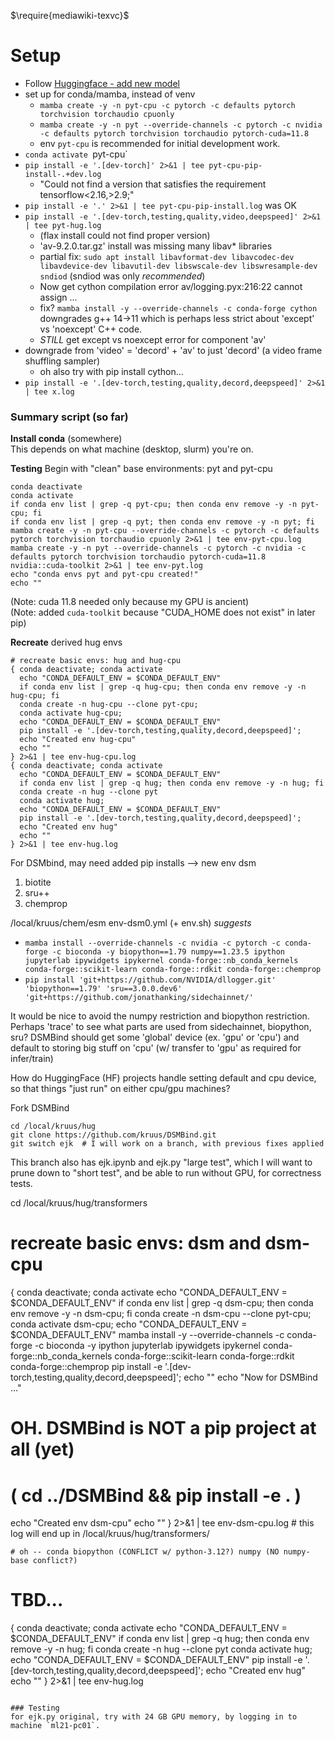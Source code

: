 <!-- Required extensions: sane_lists, mdx_math(enable_dollar_delimiter=1), mathtools, ams, tagformat, mediawiki-texvc -->
<!-- mdx_math is for $...$ and $$...$$ support -->
<!-- other extensions (examples) wikilinks -->
$\require{mediawiki-texvc}$
# Setup
- Follow [Huggingface - add new model](https://huggingface.co/docs/transformers/v4.17.0/en/add_new_model)
- set up for conda/mamba, instead of venv
    - `mamba create -y -n pyt-cpu -c pytorch -c defaults pytorch torchvision torchaudio cpuonly`
    - `mamba create -y -n pyt --override-channels -c pytorch -c nvidia -c defaults pytorch torchvision torchaudio pytorch-cuda=11.8`
    - env `pyt-cpu` is recommended for initial development work.
- `conda activate `pyt-cpu`
- `pip install -e '.[dev-torch]' 2>&1 | tee pyt-cpu-pip-install-.+dev.log`
    - "Could not find a version that satisfies the requirement tensorflow<2.16,>2.9;"
- `pip install -e '.' 2>&1 | tee pyt-cpu-pip-install.log` was OK
- `pip install -e '.[dev-torch,testing,quality,video,deepspeed]' 2>&1 | tee pyt-hug.log`
    - (flax install could not find proper version)
    - 'av-9.2.0.tar.gz' install was missing many libav* libraries
    - partial fix: `sudo apt install libavformat-dev libavcodec-dev libavdevice-dev libavutil-dev libswscale-dev libswresample-dev sndiod`  (sndiod was only *recommended*)
    - Now get cython compilation error av/logging.pyx:216:22 cannot assign ...
    - fix? `mamba install -y --override-channels -c conda-forge cython` downgrades g++ 14->11 which is perhaps less strict about 'except' vs 'noexcept' C++ code.
    - *STILL* get except vs noexcept error for component 'av'
- downgrade from 'video' = 'decord' + 'av' to just 'decord' (a video frame shuffling sampler)
    -  oh also try with pip install cython...
- `pip install -e '.[dev-torch,testing,quality,decord,deepspeed]' 2>&1 | tee x.log`

### Summary script (so far)
**Install conda** (somewhere)  
This depends on what machine (desktop, slurm) you're on.

**Testing** Begin with "clean" base environments: pyt and pyt-cpu
```
conda deactivate
conda activate
if conda env list | grep -q pyt-cpu; then conda env remove -y -n pyt-cpu; fi
if conda env list | grep -q pyt; then conda env remove -y -n pyt; fi
mamba create -y -n pyt-cpu --override-channels -c pytorch -c defaults pytorch torchvision torchaudio cpuonly 2>&1 | tee env-pyt-cpu.log
mamba create -y -n pyt --override-channels -c pytorch -c nvidia -c defaults pytorch torchvision torchaudio pytorch-cuda=11.8 nvidia::cuda-toolkit 2>&1 | tee env-pyt.log
echo "conda envs pyt and pyt-cpu created!"
echo ""
```
(Note: cuda 11.8 needed only because my GPU is ancient)  
(Note: added `cuda-toolkit` because "CUDA_HOME does not exist" in later pip)  


**Recreate** derived hug envs
```
# recreate basic envs: hug and hug-cpu
{ conda deactivate; conda activate
  echo "CONDA_DEFAULT_ENV = $CONDA_DEFAULT_ENV"
  if conda env list | grep -q hug-cpu; then conda env remove -y -n hug-cpu; fi
  conda create -n hug-cpu --clone pyt-cpu;
  conda activate hug-cpu;
  echo "CONDA_DEFAULT_ENV = $CONDA_DEFAULT_ENV"
  pip install -e '.[dev-torch,testing,quality,decord,deepspeed]';
  echo "Created env hug-cpu"
  echo ""
} 2>&1 | tee env-hug-cpu.log
{ conda deactivate; conda activate
  echo "CONDA_DEFAULT_ENV = $CONDA_DEFAULT_ENV"
  if conda env list | grep -q hug; then conda env remove -y -n hug; fi
  conda create -n hug --clone pyt
  conda activate hug;
  echo "CONDA_DEFAULT_ENV = $CONDA_DEFAULT_ENV"
  pip install -e '.[dev-torch,testing,quality,decord,deepspeed]';
  echo "Created env hug"
  echo ""
} 2>&1 | tee env-hug.log
```

For DSMbind, may need added pip installs --> new env dsm

1. biotite
1. sru++
1. chemprop

/local/kruus/chem/esm env-dsm0.yml (+ env.sh) *suggests*

- `mamba install --override-channels -c nvidia -c pytorch -c conda-forge -c bioconda -y biopython==1.79 numpy==1.23.5 ipython jupyterlab ipywidgets ipykernel conda-forge::nb_conda_kernels conda-forge::scikit-learn conda-forge::rdkit conda-forge::chemprop`
- `pip install 'git+https://github.com/NVIDIA/dllogger.git' 'biopython==1.79'
 'sru==3.0.0.dev6' 'git+https://github.com/jonathanking/sidechainnet/'`

It would be nice to avoid the numpy restriction and biopython restriction.
Perhaps 'trace' to see what parts are used from sidechainnet, biopython, sru?
DSMBind should get some 'global' device (ex. 'gpu' or 'cpu') and default
to storing big stuff on 'cpu' (w/ transfer to 'gpu' as required for infer/train)

How do HuggingFace (HF) projects handle setting default and cpu device, so that
things "just run" on either cpu/gpu machines?

Fork DSMBind
```
cd /local/kruus/hug
git clone https://github.com/kruus/DSMBind.git
git switch ejk  # I will work on a branch, with previous fixes applied
```
This branch also has ejk.ipynb and ejk.py "large test", which I will want
to prune down to "short test", and be able to run without GPU, for correctness
tests.

cd /local/kruus/hug/transformers
# recreate basic envs: dsm and dsm-cpu
{ conda deactivate; conda activate
  echo "CONDA_DEFAULT_ENV = $CONDA_DEFAULT_ENV"
  if conda env list | grep -q dsm-cpu; then conda env remove -y -n dsm-cpu; fi
  conda create -n dsm-cpu --clone pyt-cpu;
  conda activate dsm-cpu;
  echo "CONDA_DEFAULT_ENV = $CONDA_DEFAULT_ENV"
  mamba install -y --override-channels -c conda-forge -c bioconda -y ipython jupyterlab ipywidgets ipykernel conda-forge::nb_conda_kernels conda-forge::scikit-learn conda-forge::rdkit conda-forge::chemprop
  pip install -e '.[dev-torch,testing,quality,decord,deepspeed]';
  echo ""
  echo "Now for DSMBind ..."
  # OH. DSMBind is NOT a pip project at all (yet)
  #    ( cd ../DSMBind && pip install -e . )
  echo "Created env dsm-cpu"
  echo ""
} 2>&1 | tee env-dsm-cpu.log  # this log will end up in /local/kruus/hug/transformers/
```
# oh -- conda biopython (CONFLICT w/ python-3.12?) numpy (NO numpy-base conflict?)
```
# TBD...
{ conda deactivate; conda activate
  echo "CONDA_DEFAULT_ENV = $CONDA_DEFAULT_ENV"
  if conda env list | grep -q hug; then conda env remove -y -n hug; fi
  conda create -n hug --clone pyt
  conda activate hug;
  echo "CONDA_DEFAULT_ENV = $CONDA_DEFAULT_ENV"
  pip install -e '.[dev-torch,testing,quality,decord,deepspeed]';
  echo "Created env hug"
  echo ""
} 2>&1 | tee env-hug.log
```

### Testing
for ejk.py original, try with 24 GB GPU memory, by logging in to
machine `ml21-pc01`.



